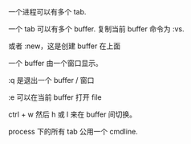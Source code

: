一个进程可以有多个 tab.

一个 tab 可以有多个 buffer. 复制当前 buffer 命令为 :vs.

或者 :new，这是创建 buffer 在上面

一个 buffer 由一个窗口显示。

:q 是退出一个 buffer / 窗口

:e 可以在当前 buffer 打开 file

ctrl + w 然后 h 或 l 来在 buffer 间切换。

process 下的所有 tab 公用一个 cmdline.

